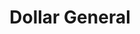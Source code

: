 ---
title: "Dollar General"
url: /ludington/dollar-general-north-jebavy-drive/
shop: variety store
---